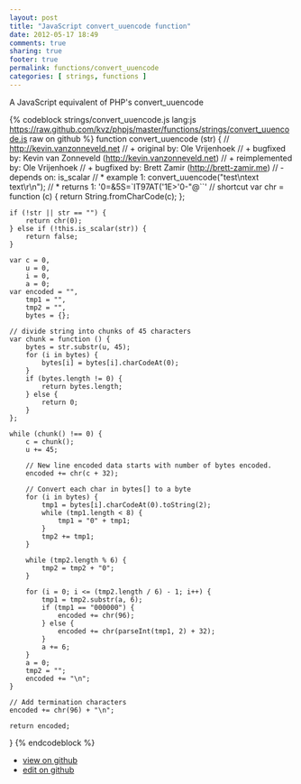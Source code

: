 ```yaml
---
layout: post
title: "JavaScript convert_uuencode function"
date: 2012-05-17 18:49
comments: true
sharing: true
footer: true
permalink: functions/convert_uuencode
categories: [ strings, functions ]
---
```

A JavaScript equivalent of PHP's convert_uuencode
<!-- more -->
{% codeblock strings/convert_uuencode.js lang:js https://raw.github.com/kvz/phpjs/master/functions/strings/convert_uuencode.js raw on github %}
function convert_uuencode (str) {
    // http://kevin.vanzonneveld.net
    // +   original by: Ole Vrijenhoek
    // +   bugfixed by: Kevin van Zonneveld (http://kevin.vanzonneveld.net)
    // +   reimplemented by: Ole Vrijenhoek
    // +   bugfixed by: Brett Zamir (http://brett-zamir.me)
    // -    depends on: is_scalar
    // *     example 1: convert_uuencode("test\ntext text\r\n");
    // *     returns 1: '0=&5S=`IT97AT('1E>'0-"@``'
    // shortcut
    var chr = function (c) {
        return String.fromCharCode(c);
    };

    if (!str || str == "") {
        return chr(0);
    } else if (!this.is_scalar(str)) {
        return false;
    }

    var c = 0,
        u = 0,
        i = 0,
        a = 0;
    var encoded = "",
        tmp1 = "",
        tmp2 = "",
        bytes = {};

    // divide string into chunks of 45 characters
    var chunk = function () {
        bytes = str.substr(u, 45);
        for (i in bytes) {
            bytes[i] = bytes[i].charCodeAt(0);
        }
        if (bytes.length != 0) {
            return bytes.length;
        } else {
            return 0;
        }
    };

    while (chunk() !== 0) {
        c = chunk();
        u += 45;

        // New line encoded data starts with number of bytes encoded.
        encoded += chr(c + 32);

        // Convert each char in bytes[] to a byte
        for (i in bytes) {
            tmp1 = bytes[i].charCodeAt(0).toString(2);
            while (tmp1.length < 8) {
                tmp1 = "0" + tmp1;
            }
            tmp2 += tmp1;
        }

        while (tmp2.length % 6) {
            tmp2 = tmp2 + "0";
        }

        for (i = 0; i <= (tmp2.length / 6) - 1; i++) {
            tmp1 = tmp2.substr(a, 6);
            if (tmp1 == "000000") {
                encoded += chr(96);
            } else {
                encoded += chr(parseInt(tmp1, 2) + 32);
            }
            a += 6;
        }
        a = 0;
        tmp2 = "";
        encoded += "\n";
    }

    // Add termination characters
    encoded += chr(96) + "\n";

    return encoded;
}
{% endcodeblock %}
<ul>
 <li><a href="https://github.com/kvz/phpjs/blob/master/functions/strings/convert_uuencode.js">view on github</a></li>
 <li><a href="https://github.com/kvz/phpjs/edit/master/functions/strings/convert_uuencode.js">edit on github</a></li>
</ul>
